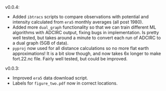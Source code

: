 v0.0.4:
- Added `ibtracs` scripts to compare observations with potential and intensity calculated from `era5` monthly averages (all post 1980).
- Added more `dual_graph` functionality so that we can train different ML algorithms with ADCIRC output, fixing bugs in implementation. Is pretty well tested, but takes around a minute to convert each run of ADCIRC to a dual graph (5GB of data).
- `pyproj` now used for all distance calculations so no more flat earth approximations! It is a bit slow though, and now takes 6x longer to make fort.22.nc file. Fairly well tested, but could be improved.


v0.0.3:
- Improved `era5` data download script.
- Labels for `figure_two.pdf` now in correct locations.
